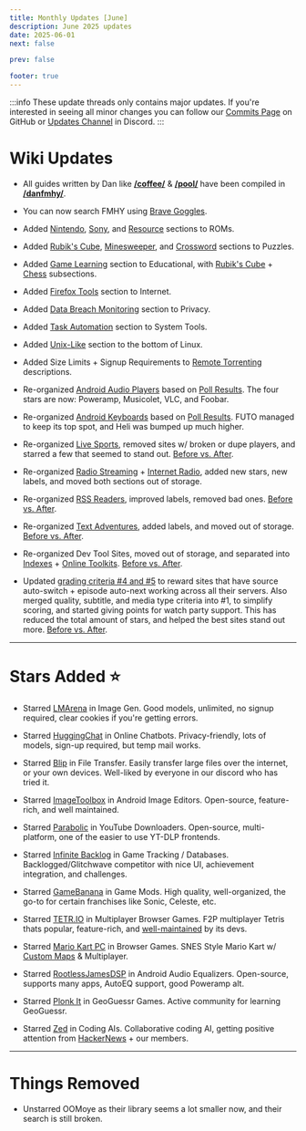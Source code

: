 ```yaml
---
title: Monthly Updates [June]
description: June 2025 updates
date: 2025-06-01
next: false

prev: false

footer: true
---
```


<Post authors="nbats"/>

:::info
These update threads only contains major updates. If you're interested
in seeing all minor changes you can follow our
[Commits Page](https://github.com/fmhy/FMHYedit/commits/main) on GitHub or
[Updates Channel](https://redd.it/17f8msf) in Discord.
:::

# Wiki Updates

- All guides written by Dan like **[/coffee/](https://rentry.co/coffeeguide)** & **[/pool/](https://rentry.co/poolguide)** have been compiled in **[/danfmhy/](https://rentry.co/danfmhy/)**. 

- You can now search FMHY using [Brave Goggles](https://github.com/fmhy/bookmarks?tab=readme-ov-file#goggle).

- Added [Nintendo](https://fmhy.net/gaming#nintendo-roms), [Sony](https://fmhy.net/gaming#sony-roms), and [Resource](https://fmhy.net/gaming#rom-resources) sections to ROMs.

- Added [Rubik's Cube](https://fmhy.net/gaming#rubiks-cube), [Minesweeper](https://fmhy.net/gaming#minesweeper), and [Crossword](https://fmhy.net/gaming#crossword-puzzles) sections to Puzzles.

- Added [Game Learning](https://fmhy.net/educational#game-learning) section to Educational, with [Rubik's Cube](https://fmhy.net/educational#rubiks-cube) + [Chess](https://fmhy.net/educational#chess) subsections.

- Added [Firefox Tools](https://fmhy.net/internet-tools#firefox-tools) section to Internet. 

- Added [Data Breach Monitoring](https://fmhy.net/privacy#data-breach-monitoring) section  to Privacy.

- Added [Task Automation](https://fmhy.net/system-tools#task-automation) section to System Tools.

- Added [Unix-Like](https://fmhy.net/linux-macos#unix-like) section to the bottom of Linux.

- Added Size Limits + Signup Requirements to [Remote Torrenting](https://fmhy.net/torrenting#remote-torrenting) descriptions.

- Re-organized [Android Audio Players](https://fmhy.net/mobile#android-audio-players) based on [Poll Results](https://i.imgur.com/2FOFOth.png). The four stars are now: Poweramp, Musicolet, VLC, and Foobar.

- Re-organized [Android Keyboards](https://fmhy.net/mobile#keyboard-tools) based on [Poll Results](https://i.imgur.com/OE8zsC0.png). FUTO managed to keep its top spot, and Heli was bumped up much higher.

- Re-organized [Live Sports](https://fmhy.net/video#live-sports), removed sites w/ broken or dupe players, and starred a few that seemed to stand out. [Before vs. After](https://i.imgur.com/eDioF9L.png).

- Re-organized [Radio Streaming](https://fmhy.net/audio#radio-streaming) + [Internet Radio](https://fmhy.net/audio#internet-radio), added new stars, new labels, and moved both sections out of storage.

- Re-organized [RSS Readers](https://fmhy.net/internet-tools#rss-readers), improved labels, removed bad ones. [Before vs. After](https://i.imgur.com/oAVEC6H.png).

- Re-organized [Text Adventures](https://fmhy.net/gaming#text-adventures), added labels, and moved out of storage. [Before vs. After](https://i.imgur.com/JrdEDC3.png).

- Re-organized Dev Tool Sites, moved out of storage, and separated into [Indexes](https://fmhy.net/developer-tools#dev-tool-indexes) + [Online Toolkits](https://fmhy.net/developer-tools#online-toolkits). [Before vs. After](https://i.imgur.com/JyJOW9v.png).

- Updated [grading criteria #4 and #5](https://github.com/fmhy/FMHY/wiki/Stream-Site-Grading) to reward sites that have source auto-switch + episode auto-next working across all their servers. Also merged quality, subtitle, and media type criteria into #1, to simplify scoring, and started giving points for watch party support. This has reduced the total amount of stars, and helped the best sites stand out more. [Before vs. After]( https://i.imgur.com/omYr1pQ.png).

***

# Stars Added ⭐

- Starred [LMArena](https://fmhy.net/ai#image-generation) in Image Gen. Good models, unlimited, no signup required, clear cookies if you're getting errors.

- Starred [HuggingChat](https://fmhy.net/ai#online-chatbots) in Online Chatbots. Privacy-friendly, lots of models, sign-up required, but temp mail works.

- Starred [Blip](https://fmhy.net/file-tools#file-transfer) in File Transfer. Easily transfer large files over the internet, or your own devices. Well-liked by everyone in our discord who has tried it.

- Starred [ImageToolbox](https://fmhy.net/mobile#camera-tools) in Android Image Editors. Open-source, feature-rich, and well maintained.

- Starred [Parabolic](https://fmhy.net/social-media-tools#youtube-downloaders) in YouTube Downloaders. Open-source, multi-platform, one of the easier to use YT-DLP frontends.

- Starred [Infinite Backlog](https://fmhy.net/gaming-tools#tracking-databases) in Game Tracking / Databases. Backlogged/Glitchwave competitor with nice UI, achievement integration, and challenges.

- Starred [GameBanana](https://fmhy.net/gaming-tools#game-mods) in Game Mods. High quality, well-organized, the go-to for certain franchises like Sonic, Celeste, etc.

- Starred [TETR.IO](https://fmhy.net/gaming#party-multiplayer) in Multiplayer Browser Games. F2P multiplayer Tetris thats popular, feature-rich, and [well-maintained](https://tetr.io/about/patchnotes/) by its devs.

- Starred [Mario Kart PC](https://fmhy.net/gaming#browser-games) in Browser Games. SNES Style Mario Kart w/ [Custom Maps](https://mkpc.malahieude.net/creations.php) & Multiplayer.

- Starred [RootlessJamesDSP](https://fmhy.net/mobile#android-audio) in Android Audio Equalizers. Open-source, supports many apps, AutoEQ support, good Poweramp alt.

- Starred [Plonk It](https://fmhy.net/gaming#geoguessr-games) in GeoGuessr Games. Active community for learning GeoGuessr.

- Starred [Zed](https://fmhy.net/ai#coding-ais) in Coding AIs. Collaborative coding AI, getting positive attention from [HackerNews](https://news.ycombinator.com/item?id=43959710) + our members.

***
 
# Things Removed

- Unstarred OOMoye as their library seems a lot smaller now, and their search is still broken.
